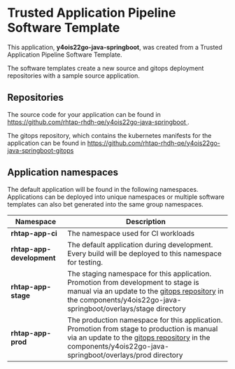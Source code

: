 # Trusted Application Pipeline Software Template

This application, **y4ois22go-java-springboot**, was created from a Trusted Application Pipeline Software Template.

The software templates create a new source and gitops deployment repositories with a sample source application. 

## Repositories

The source code for your application can be found in [https://github.com/rhtap-rhdh-qe/y4ois22go-java-springboot ](https://github.com/rhtap-rhdh-qe/y4ois22go-java-springboot ).
 
The gitops repository, which contains the kubernetes manifests for the application can be found in 
[https://github.com/rhtap-rhdh-qe/y4ois22go-java-springboot-gitops ](https://github.com/rhtap-rhdh-qe/y4ois22go-java-springboot-gitops ) 

## Application namespaces 

The default application will be found in the following namespaces. Applications can be deployed into unique namespaces or multiple software templates can also bet generated into the same group namespaces.  

|  Namespace   |  Description   |  
| -------- | -------- |
| **rhtap-app-ci** | The namespace used for CI workloads |
| **rhtap-app-development** | The default application during development. Every build will be deployed to this namespace for testing. |
| **rhtap-app-stage** | The staging namespace for this application. Promotion from development to stage is manual via an update to the [gitops repository](https://github.com/rhtap-rhdh-qe/y4ois22go-java-springboot-gitops ) in the components/y4ois22go-java-springboot/overlays/stage directory |
| **rhtap-app-prod** | The production namespace for this application. Promotion from stage to production is manual via an update to the [gitops repository](https://github.com/rhtap-rhdh-qe/y4ois22go-java-springboot-gitops ) in the components/y4ois22go-java-springboot/overlays/prod directory |